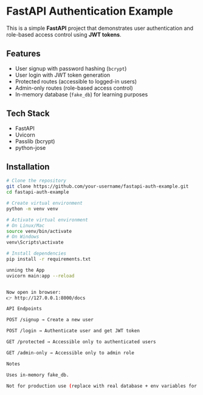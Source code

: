 # FastAPI Authentication Example

This is a simple **FastAPI** project that demonstrates user authentication and role-based access control using **JWT tokens**.

## Features
- User signup with password hashing (`bcrypt`)
- User login with JWT token generation
- Protected routes (accessible to logged-in users)
- Admin-only routes (role-based access control)
- In-memory database (`fake_db`) for learning purposes

## Tech Stack
- FastAPI
- Uvicorn
- Passlib (bcrypt)
- python-jose

## Installation

```bash
# Clone the repository
git clone https://github.com/your-username/fastapi-auth-example.git
cd fastapi-auth-example

# Create virtual environment
python -m venv venv

# Activate virtual environment
# On Linux/Mac
source venv/bin/activate
# On Windows
venv\Scripts\activate

# Install dependencies
pip install -r requirements.txt

unning the App
uvicorn main:app --reload


Now open in browser:
👉 http://127.0.0.1:8000/docs

API Endpoints

POST /signup → Create a new user

POST /login → Authenticate user and get JWT token

GET /protected → Accessible only to authenticated users

GET /admin-only → Accessible only to admin role

Notes

Uses in-memory fake_db.

Not for production use (replace with real database + env variables for secret key).